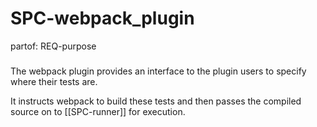 # SPC-webpack_plugin
partof: REQ-purpose
###

The webpack plugin provides an interface to the plugin users
to specify where their tests are.

It instructs webpack to build these tests and then passes the compiled source on to [[SPC-runner]] for execution.

